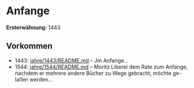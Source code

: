 # Anfange

**Ersterwähnung:** 1443

## Vorkommen
- 1443: [jahre/1443/README.md](../jahre/1443/README.md) – Jm Anfange...
- 1544: [jahre/1544/README.md](../jahre/1544/README.md) – Moritz Liberei dem Rate zum Anfange, nachdem
er mehrere andere Bücher zu Wege gebracht, möchte ge-
laſſen werden...
